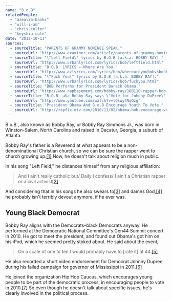 ```yaml
---
name: "B.o.B"
relatedPeople:
  - "azealia-banks"
  - "will-i-am"
  - "chris-colfer"
  - "keyshia-cole"
date: "2012-10-13"
sources:
  - sourceTitle: "PARENTS OF GRAMMY NOMINEE SPEAK."
    sourceUrl: "http://www.examiner.com/article/parents-of-grammy-nominee-speak"
  - sourceTitle: "\"Left Field\" lyrics by B.O.B [a.k.a. BOBBY RAY]."
    sourceUrl: "http://www.urbanlyrics.com/lyrics/bob/leftfield.html"
  - sourceTitle: "B.O.B. LYRICS – Where Are You."
    sourceUrl: "http://www.azlyrics.com/lyrics/bob/whereareyoubobvsbobbyray.html"
  - sourceTitle: "\"Fuck You\" lyrics by B.O.B [a.k.a. BOBBY RAY]."
    sourceUrl: "http://www.urbanlyrics.com/lyrics/bob/fuckyou.html"
  - sourceTitle: "BOB Performs for President Barack Obama."
    sourceUrl: "http://www.rapbasement.com/bobby-ray/100110-rapper-bob-performs-for-president-barack-obama.html"
  - sourceTitle: "B.O.B. aka Bobby Ray says \"Vote for Johnny DuPree\" Nov. 8."
    sourceUrl: "http://www.youtube.com/watch?v=lOswy4NqOzg"
  - sourceTitle: "President Obama And B.o.B Encourage Youth To Vote."
    sourceUrl: "http://rapfix.mtv.com/2010/11/02/obama-bob-encourage-vote/"
---
```


B.o.B., also known as Bobby Ray, or Bobby Ray Simmons Jr., was born in Winston-Salem, North Carolina and raised in Decatur, Georgia, a suburb of Atlanta.

Bobby Ray's father is a Reverend at what appears to be a non-denominational Christian church, so we can be sure the rapper went to church growing up.<a class="source-citation" href="http://www.examiner.com/article/parents-of-grammy-nominee-speak" title="PARENTS OF GRAMMY NOMINEE SPEAK.">[1]</a> Now, he doesn't talk about religion much in public.

In his song "Left Field," he distances himself from any religious affiliation:

>And I ain't really catholic but/ Daily I confess/ I ain't a Christian rapper or a civil activist<a class="source-citation" href="http://www.urbanlyrics.com/lyrics/bob/leftfield.html" title="&quot;Left Field&quot; lyrics by B.O.B [a.k.a. BOBBY RAY].">[2]</a>

And considering that in his songs he also swears to<a class="source-citation" href="http://www.azlyrics.com/lyrics/bob/whereareyoubobvsbobbyray.html" title="B.O.B. LYRICS – Where Are You.">[3]</a> and damns God,<a class="source-citation" href="http://www.urbanlyrics.com/lyrics/bob/fuckyou.html" title="&quot;Fuck You&quot; lyrics by B.O.B [a.k.a. BOBBY RAY].">[4]</a> he probably isn't terribly devout anymore, if he ever was.


## Young Black Democrat

Bobby Ray aligns with the Democrats–black Democrats anyway. He performed at the Democratic National Committee's Gen44 Summit concert in 2010. He got to meet the president, and found out Obama's got him on his iPod, which he seemed pretty stoked about. He said about the event,

>On a scale of one to ten I would probably have to [rate it] at 44.<a class="source-citation" href="http://www.rapbasement.com/bobby-ray/100110-rapper-bob-performs-for-president-barack-obama.html" title="BOB Performs for President Barack Obama.">[5]</a>

He also recorded a short video endorsement for Democrat Johnny Dupree during his failed campaign for governor of Mississippi in 2011.<a class="source-citation" href="http://www.youtube.com/watch?v=lOswy4NqOzg" title="B.O.B. aka Bobby Ray says &quot;Vote for Johnny DuPree&quot; Nov. 8.">[6]</a>

He joined the organization Hip Hop Caucus, which encourages young people to be part of the democratic process, in encouraging people to vote in 2010.<a class="source-citation" href="http://rapfix.mtv.com/2010/11/02/obama-bob-encourage-vote/" title="President Obama And B.o.B Encourage Youth To Vote.">[7]</a> So even though he doesn't talk about specific issues, he's clearly involved in the political process.